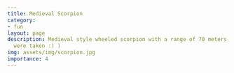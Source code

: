 ```yaml
---
title: Medieval Scorpion
category:
- fun
layout: page
description: Medieval style wheeled scorpion with a range of 70 meters (security measures
  were taken :) )
img: assets/img/scorpion.jpg
importance: 4
---
```


